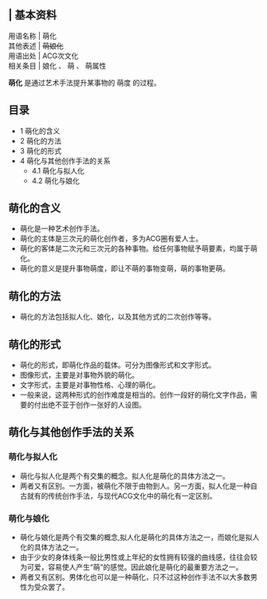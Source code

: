 |  **基本资料**  
---  
用语名称  |  萌化   
其他表述  |  ~~萌娘化~~  
用语出处  |  ACG次文化   
相关条目  |  娘化  、  萌  、  萌属性   
  
**萌化** 是通过艺术手法提升某事物的  萌度  的过程。

##  目录

  * 1  萌化的含义 
  * 2  萌化的方法 
  * 3  萌化的形式 
  * 4  萌化与其他创作手法的关系 
    * 4.1  萌化与拟人化 
    * 4.2  萌化与娘化 

##  萌化的含义

  * 萌化是一种艺术创作手法。 
  * 萌化的主体是三次元的萌化创作者，多为ACG圈有爱人士。 
  * 萌化的客体是二次元和三次元的各种事物。给任何事物赋予萌要素，均属于萌化。 
  * 萌化的意义是提升事物萌度，即让不萌的事物变萌，萌的事物更萌。 

##  萌化的方法

  * 萌化的方法包括拟人化、娘化，以及其他方式的二次创作等等。 

##  萌化的形式

  * 萌化的形式，即萌化作品的载体。可分为图像形式和文字形式。 
  * 图像形式，主要是对事物外貌的萌化。 
  * 文字形式，主要是对事物性格、心理的萌化。 
  * 一般来说，这两种形式的创作难度是相当的。创作一段好的萌化文字作品，需要的付出绝不亚于创作一张好的人设图。 

##  萌化与其他创作手法的关系

###  萌化与拟人化

  * 萌化与拟人化是两个有交集的概念。拟人化是萌化的具体方法之一。 
  * 两者又有区别。一方面，被萌化不限于由物到人。另一方面，拟人化是一种自古就有的传统创作手法，与现代ACG文化中的萌化有一定区别。 

###  萌化与娘化

  * 萌化与娘化是两个有交集的概念,拟人化是萌化的具体方法之一，而娘化是拟人化的具体方法之一。 
  * 由于少女的身体线条一般比男性或上年纪的女性拥有较强的曲线感，往往会较为可爱，容易使人产生“萌”的感觉。因此娘化是萌化的最重要方法之一。 
  * 两者又有区别。男体化也可以是一种萌化，只不过这种创作手法不以大多数男性为受众罢了。 

